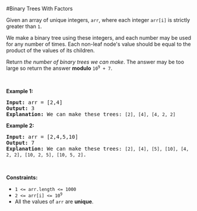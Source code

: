 #Binary Trees With Factors
<p>Given an array of unique integers, <code>arr</code>, where each integer <code>arr[i]</code> is strictly greater than <code>1</code>.</p>
<p>We make a binary tree using these integers, and each number may be used for any number of times. Each non-leaf node's value should be equal to the product of the values of its children.</p>
<p>Return <em>the number of binary trees we can make</em>. The answer may be too large so return the answer <strong>modulo</strong> <code>10<sup>9</sup> + 7</code>.</p>
<p> </p>
<p><strong class="example">Example 1:</strong></p>
<pre><strong>Input:</strong> arr = [2,4]
<strong>Output:</strong> 3
<strong>Explanation:</strong> We can make these trees: <code>[2], [4], [4, 2, 2]</code></pre>
<p><strong class="example">Example 2:</strong></p>
<pre><strong>Input:</strong> arr = [2,4,5,10]
<strong>Output:</strong> 7
<strong>Explanation:</strong> We can make these trees: <code>[2], [4], [5], [10], [4, 2, 2], [10, 2, 5], [10, 5, 2]</code>.</pre>
<p> </p>
<p><strong>Constraints:</strong></p>
<ul>
<li><code>1 &lt;= arr.length &lt;= 1000</code></li>
<li><code>2 &lt;= arr[i] &lt;= 10<sup>9</sup></code></li>
<li>All the values of <code>arr</code> are <strong>unique</strong>.</li>
</ul>
